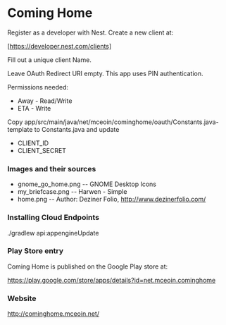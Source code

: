 
# Coming Home

Register as a developer with Nest.  Create a new client at:

[https://developer.nest.com/clients]

Fill out a unique client Name.

Leave OAuth Redirect URI empty.  This app uses PIN authentication.

Permissions needed:

* Away - Read/Write
* ETA - Write

Copy app/src/main/java/net/mceoin/cominghome/oauth/Constants.java-template to Constants.java
and update

* CLIENT_ID
* CLIENT_SECRET

### Images and their sources

* gnome_go_home.png -- GNOME Desktop Icons
* my_briefcase.png -- Harwen - Simple
* home.png -- Author: Deziner Folio, http://www.dezinerfolio.com/

### Installing Cloud Endpoints

./gradlew api:appengineUpdate

### Play Store entry

Coming Home is published on the Google Play store at:

https://play.google.com/store/apps/details?id=net.mceoin.cominghome

### Website

http://cominghome.mceoin.net/

